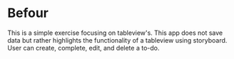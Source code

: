 # Befour
This is a simple exercise focusing on tableview's. This app does not save data but rather highlights the functionality of a tableview using storyboard. User can create, complete, edit, and delete a to-do. 

